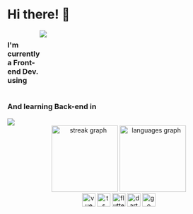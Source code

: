 # Hi there! 👋
  
  <div>
    <div style="display:flex; flex-direction:row; width:30px;">
      <h3>I'm currently a Front-end Dev. using</h3>
      <img src="https://readme-typing-svg.herokuapp.com?lines=VueJS%20|%20SCSS%20|%20Quasar%20|%20Typescript;Flutter%20|%20Dart;&height=30&color=41B883">
    </div>
    <div>
      <h3>And learning Back-end in</h3>
      <img src="https://readme-typing-svg.herokuapp.com?lines=Golang;Java;TypeScript&height=30&color=41B883">
    </div>
  </div>
  
<div align="center">
  <div>
    <img src="https://streak-stats.demolab.com?user=BrunoPolaski&locale=en&mode=daily&theme=vue-dark&hide_border=true&border_radius=25&card_width=320" height="150" alt="streak graph"  />
    <img src="https://github-readme-stats.vercel.app/api/top-langs?username=BrunoPolaski&locale=en&hide_title=false&layout=compact&card_width=320&langs_count=6&theme=vue-dark&hide_border=true&border_radius=25" height="150" alt="languages graph"  />
  </div>
</div>

<div align="center">
  <img src="https://skillicons.dev/icons?i=vue" height="30" alt="vue logo"  />
  <img src="https://skillicons.dev/icons?i=ts" height="30" alt="ts logo"  />
  <img src="https://skillicons.dev/icons?i=flutter" height="30" alt="flutter logo" />
  <img src="https://skillicons.dev/icons?i=dart" height="30" alt="dart logo" />
  <img src="https://skillicons.dev/icons?i=go" height="30" alt="go logo"  />
</div>
